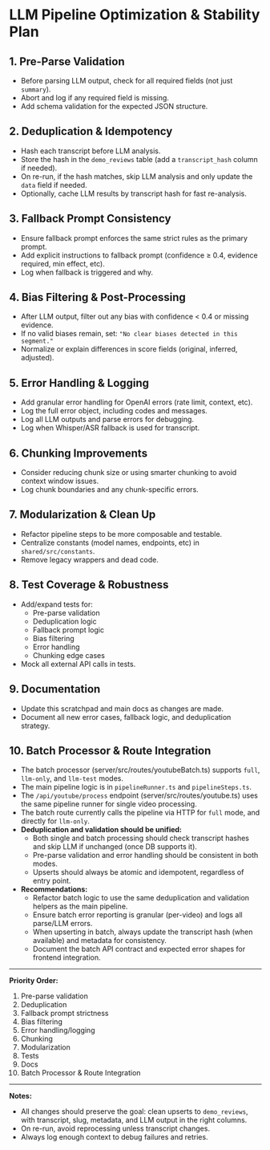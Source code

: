 # LLM Pipeline Optimization & Stability Plan

## 1. Pre-Parse Validation

- Before parsing LLM output, check for all required fields (not just `summary`).
- Abort and log if any required field is missing.
- Add schema validation for the expected JSON structure.

## 2. Deduplication & Idempotency

- Hash each transcript before LLM analysis.
- Store the hash in the `demo_reviews` table (add a `transcript_hash` column if needed).
- On re-run, if the hash matches, skip LLM analysis and only update the `data` field if needed.
- Optionally, cache LLM results by transcript hash for fast re-analysis.

## 3. Fallback Prompt Consistency

- Ensure fallback prompt enforces the same strict rules as the primary prompt.
- Add explicit instructions to fallback prompt (confidence ≥ 0.4, evidence required, min effect, etc).
- Log when fallback is triggered and why.

## 4. Bias Filtering & Post-Processing

- After LLM output, filter out any bias with confidence < 0.4 or missing evidence.
- If no valid biases remain, set: `"No clear biases detected in this segment."`
- Normalize or explain differences in score fields (original, inferred, adjusted).

## 5. Error Handling & Logging

- Add granular error handling for OpenAI errors (rate limit, context, etc).
- Log the full error object, including codes and messages.
- Log all LLM outputs and parse errors for debugging.
- Log when Whisper/ASR fallback is used for transcript.

## 6. Chunking Improvements

- Consider reducing chunk size or using smarter chunking to avoid context window issues.
- Log chunk boundaries and any chunk-specific errors.

## 7. Modularization & Clean Up

- Refactor pipeline steps to be more composable and testable.
- Centralize constants (model names, endpoints, etc) in `shared/src/constants`.
- Remove legacy wrappers and dead code.

## 8. Test Coverage & Robustness

- Add/expand tests for:
  - Pre-parse validation
  - Deduplication logic
  - Fallback prompt logic
  - Bias filtering
  - Error handling
  - Chunking edge cases
- Mock all external API calls in tests.

## 9. Documentation

- Update this scratchpad and main docs as changes are made.
- Document all new error cases, fallback logic, and deduplication strategy.

## 10. Batch Processor & Route Integration

- The batch processor (server/src/routes/youtubeBatch.ts) supports `full`, `llm-only`, and `llm-test` modes.
- The main pipeline logic is in `pipelineRunner.ts` and `pipelineSteps.ts`.
- The `/api/youtube/process` endpoint (server/src/routes/youtube.ts) uses the same pipeline runner for single video processing.
- The batch route currently calls the pipeline via HTTP for `full` mode, and directly for `llm-only`.
- **Deduplication and validation should be unified:**
  - Both single and batch processing should check transcript hashes and skip LLM if unchanged (once DB supports it).
  - Pre-parse validation and error handling should be consistent in both modes.
  - Upserts should always be atomic and idempotent, regardless of entry point.
- **Recommendations:**
  - Refactor batch logic to use the same deduplication and validation helpers as the main pipeline.
  - Ensure batch error reporting is granular (per-video) and logs all parse/LLM errors.
  - When upserting in batch, always update the transcript hash (when available) and metadata for consistency.
  - Document the batch API contract and expected error shapes for frontend integration.

---

**Priority Order:**

1. Pre-parse validation
2. Deduplication
3. Fallback prompt strictness
4. Bias filtering
5. Error handling/logging
6. Chunking
7. Modularization
8. Tests
9. Docs
10. Batch Processor & Route Integration

---

**Notes:**

- All changes should preserve the goal: clean upserts to `demo_reviews`, with transcript, slug, metadata, and LLM output in the right columns.
- On re-run, avoid reprocessing unless transcript changes.
- Always log enough context to debug failures and retries.
